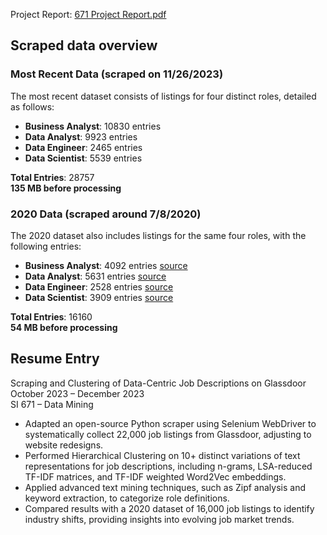 
Project Report: [671 Project Report.pdf](https://github.com/Unusuala1l2e3x4/Glassdoor-Scraping-Clustering-Data-Centric-Jobs/blob/main/671%20Project%20Report.pdf)

## Scraped data overview
### Most Recent Data (scraped on 11/26/2023)

The most recent dataset consists of listings for four distinct roles, detailed as follows:

- **Business Analyst**: 10830 entries
- **Data Analyst**: 9923 entries
- **Data Engineer**: 2465 entries
- **Data Scientist**: 5539 entries

**Total Entries**: 28757\
**135 MB before processing**

### 2020 Data (scraped around 7/8/2020)

The 2020 dataset also includes listings for the same four roles, with the following entries:

- **Business Analyst**: 4092 entries [source](https://www.kaggle.com/datasets/andrewmvd/business-analyst-jobs)
- **Data Analyst**: 5631 entries [source](https://www.kaggle.com/datasets/andrewmvd/data-analyst-jobs)
- **Data Engineer**: 2528 entries [source](https://www.kaggle.com/datasets/andrewmvd/data-engineer-jobs)
- **Data Scientist**: 3909 entries [source](https://www.kaggle.com/datasets/andrewmvd/data-scientist-jobs)

**Total Entries**: 16160\
**54 MB before processing**

## Resume Entry
Scraping and Clustering of Data-Centric Job Descriptions on Glassdoor\
October 2023 – December 2023\
SI 671 – Data Mining
-	Adapted an open-source Python scraper using Selenium WebDriver to systematically collect 22,000 job listings from Glassdoor, adjusting to website redesigns.
-	Performed Hierarchical Clustering on 10+ distinct variations of text representations for job descriptions, including n-grams, LSA-reduced TF-IDF matrices, and TF-IDF weighted Word2Vec embeddings.
-	Applied advanced text mining techniques, such as Zipf analysis and keyword extraction, to categorize role definitions.
-	Compared results with a 2020 dataset of 16,000 job listings to identify industry shifts, providing insights into evolving job market trends.


